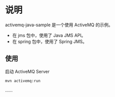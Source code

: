 说明
============================================================

activemq-java-sample 是一个使用 ActiveMQ 的示例。

* 在 jms 包中，使用了 Java JMS API。
* 在 spring 包中，使用了 Spring JMS。

使用
-------------------------------------------------------

启动 ActiveMQ Server

    mvn activemq:run

......



